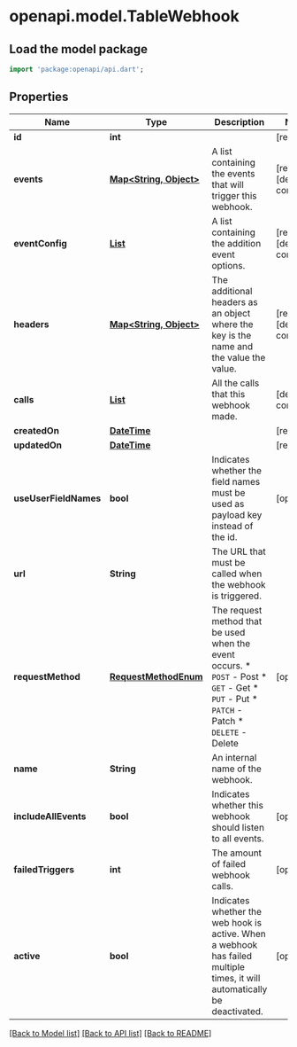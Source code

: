 # openapi.model.TableWebhook

## Load the model package
```dart
import 'package:openapi/api.dart';
```

## Properties
Name | Type | Description | Notes
------------ | ------------- | ------------- | -------------
**id** | **int** |  | [readonly] 
**events** | [**Map<String, Object>**](Object.md) | A list containing the events that will trigger this webhook. | [readonly] [default to const {}]
**eventConfig** | [**List<TableWebhookEventConfig>**](TableWebhookEventConfig.md) | A list containing the addition event options. | [readonly] [default to const []]
**headers** | [**Map<String, Object>**](Object.md) | The additional headers as an object where the key is the name and the value the value. | [readonly] [default to const {}]
**calls** | [**List<TableWebhookCall>**](TableWebhookCall.md) | All the calls that this webhook made. | [default to const []]
**createdOn** | [**DateTime**](DateTime.md) |  | [readonly] 
**updatedOn** | [**DateTime**](DateTime.md) |  | [readonly] 
**useUserFieldNames** | **bool** | Indicates whether the field names must be used as payload key instead of the id. | [optional] 
**url** | **String** | The URL that must be called when the webhook is triggered. | 
**requestMethod** | [**RequestMethodEnum**](RequestMethodEnum.md) | The request method that be used when the event occurs.  * `POST` - Post * `GET` - Get * `PUT` - Put * `PATCH` - Patch * `DELETE` - Delete | [optional] 
**name** | **String** | An internal name of the webhook. | 
**includeAllEvents** | **bool** | Indicates whether this webhook should listen to all events. | [optional] 
**failedTriggers** | **int** | The amount of failed webhook calls. | [optional] 
**active** | **bool** | Indicates whether the web hook is active. When a webhook has failed multiple times, it will automatically be deactivated. | [optional] 

[[Back to Model list]](../README.md#documentation-for-models) [[Back to API list]](../README.md#documentation-for-api-endpoints) [[Back to README]](../README.md)


